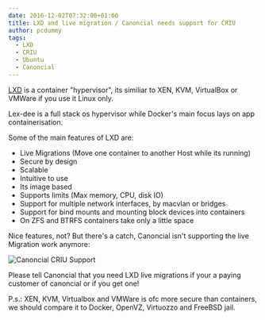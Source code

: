 ```yaml
---
date: 2016-12-02T07:32:00+01:00
title: LXD and live migration / Canoncial needs support for CRIU
author: pcdummy
tags:
  - LXD
  - CRIU
  - Ubuntu
  - Canoncial
---
```

[LXD](https://linuxcontainers.org/lxd) is a container "hypervisor", its similiar to
XEN, KVM, VirtualBox or VMWare if you use it Linux only.

Lex-dee is a full stack os hypervisor while Docker's main focus lays on app containerisation.
<!--more-->
Some of the main features of LXD are:

  - Live Migrations (Move one container to another Host while its running)
  - Secure by design
  - Scalable
  - Intuitive to use
  - Its image based
  - Supports limits (Max memory, CPU, disk IO)
  - Support for multiple network interfaces, by macvlan or bridges
  - Support for bind mounts and mounting block devices into containers
  - On ZFS and BTRFS containers take only a little space

Nice features, not? But there's a catch, Canoncial isn't supporting the live Migration work anymore:

![Canoncial CRIU Support](/static/content/post/lxd-and-live-migration-criu/canoncial-criu-support.png)

Please tell Canoncial that you need LXD live migrations if your a paying customer of canoncial or if you get one!

P.s.: XEN, KVM, Virtualbox and VMWare is ofc more secure than containers, we should compare it to Docker, OpenVZ, Virtuozzo and FreeBSD jail.

